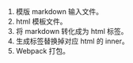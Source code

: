 1. 模版 markdown 输入文件。
2. html 模板文件。
3. 将 markdown 转化成为 html 标签。
4. 生成标签替换掉对应 html 的 inner。
5. Webpack 打包。
